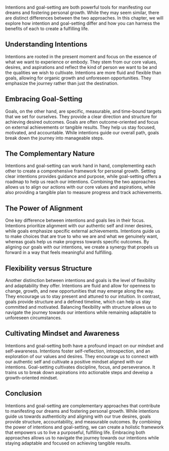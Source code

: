 
Intentions and goal-setting are both powerful tools for manifesting our dreams and fostering personal growth. While they may seem similar, there are distinct differences between the two approaches. In this chapter, we will explore how intention and goal-setting differ and how you can harness the benefits of each to create a fulfilling life.

Understanding Intentions
------------------------

Intentions are rooted in the present moment and focus on the essence of what we want to experience or embody. They stem from our core values, desires, and aspirations and reflect the kind of person we want to be and the qualities we wish to cultivate. Intentions are more fluid and flexible than goals, allowing for organic growth and unforeseen opportunities. They emphasize the journey rather than just the destination.

Embracing Goal-Setting
----------------------

Goals, on the other hand, are specific, measurable, and time-bound targets that we set for ourselves. They provide a clear direction and structure for achieving desired outcomes. Goals are often outcome-oriented and focus on external achievements or tangible results. They help us stay focused, motivated, and accountable. While intentions guide our overall path, goals break down the journey into manageable steps.

The Complementary Nature
------------------------

Intentions and goal-setting can work hand in hand, complementing each other to create a comprehensive framework for personal growth. Setting clear intentions provides guidance and purpose, while goal-setting offers a roadmap to help us reach our intentions. Combining the two approaches allows us to align our actions with our core values and aspirations, while also providing a tangible plan to measure progress and track achievements.

The Power of Alignment
----------------------

One key difference between intentions and goals lies in their focus. Intentions prioritize alignment with our authentic self and inner desires, while goals emphasize specific external achievements. Intentions guide us to make choices that are true to who we are and what we genuinely want, whereas goals help us make progress towards specific outcomes. By aligning our goals with our intentions, we create a synergy that propels us forward in a way that feels meaningful and fulfilling.

Flexibility versus Structure
----------------------------

Another distinction between intentions and goals is the level of flexibility and adaptability they offer. Intentions are fluid and allow for openness to change, growth, and new opportunities that may emerge along the way. They encourage us to stay present and attuned to our intuition. In contrast, goals provide structure and a defined timeline, which can help us stay committed and motivated. Balancing flexibility with structure allows us to navigate the journey towards our intentions while remaining adaptable to unforeseen circumstances.

Cultivating Mindset and Awareness
---------------------------------

Intentions and goal-setting both have a profound impact on our mindset and self-awareness. Intentions foster self-reflection, introspection, and an exploration of our values and desires. They encourage us to connect with our authentic self and cultivate a positive mindset aligned with our intentions. Goal-setting cultivates discipline, focus, and perseverance. It trains us to break down aspirations into actionable steps and develop a growth-oriented mindset.

Conclusion
----------

Intentions and goal-setting are complementary approaches that contribute to manifesting our dreams and fostering personal growth. While intentions guide us towards authenticity and aligning with our true desires, goals provide structure, accountability, and measurable outcomes. By combining the power of intentions and goal-setting, we can create a holistic framework that empowers us to live a purposeful, fulfilling life. Embracing both approaches allows us to navigate the journey towards our intentions while staying adaptable and focused on achieving tangible results.
